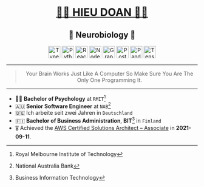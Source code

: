 <div align="center">
  <h1><a href="https://hieudoanm.github.io">👨‍💻 HIEU DOAN 👨‍💻</a></h1>
</div>

<div align="center">
  <h2>🧠 Neurobiology 🧬</h2>
</div>

<div align="center">
  <img src="https://raw.githubusercontent.com/hieudoanm/hieudoanm/master/assets/svg/icons/languages/typescript.svg" alt="TypeScript" width="32px" height="32px" />
  <img src="https://raw.githubusercontent.com/hieudoanm/hieudoanm/master/assets/svg/icons/tech/python.svg" alt="Python" width="32px" height="32px" />
  <img src="https://raw.githubusercontent.com/hieudoanm/hieudoanm/master/assets/svg/icons/tech/react.svg" alt="React" width="32px" height="32px" />
  <img src="https://raw.githubusercontent.com/hieudoanm/hieudoanm/master/assets/svg/icons/tech/nest.svg" alt="Node.js" width="32px" height="32px" />
  <img src="https://raw.githubusercontent.com/hieudoanm/hieudoanm/master/assets/svg/icons/meta/graphql.svg" alt="GraphQL" width="32px" height="32px" />
  <img src="https://raw.githubusercontent.com/hieudoanm/hieudoanm/master/assets/svg/icons/tech/postgresql.svg" alt="PostgreSQL" width="32px" height="32px" />
  <img src="https://raw.githubusercontent.com/hieudoanm/hieudoanm/master/assets/svg/icons/tech/pandas.svg" alt="Pandas" width="32px" height="32px" />
  <img src="https://raw.githubusercontent.com/hieudoanm/hieudoanm/master/assets/svg/icons/tech/tensorflow.svg" alt="TensorFlow" width="32px" height="32px" />
</div>

---

<div align="center">
  <blockquote>Your Brain Works Just Like A Computer So Make Sure You Are The Only One Programming It.</blockquote>
</div>

---

- 👨‍🎓 **Bachelor of Psychology** at `RMIT`[^1]
- 🇦🇺 **Senior Software Engineer** at `NAB`[^2]
- 🇩🇪 Ich arbeite seit zwei Jahren in `Deutschland`
- 🇫🇮 **Bachelor of Business Administration**, **BIT**[^3] in `Finland`
- 🎖️ Achieved the [AWS Certified Solutions Architect – Associate](https://www.credly.com/badges/a427ccdc-fc44-4874-a422-21d772e0e4b3?source=linked_in_profile) in **2021-09-11**.

[^1]: Royal Melbourne Institute of Technology
[^2]: National Australia Bank
[^3]: Business Information Technology
